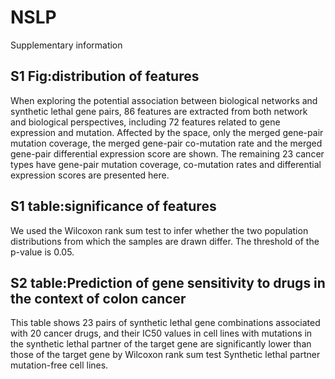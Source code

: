# NSLP
Supplementary information

## S1 Fig:distribution of features
When exploring the potential association between biological networks and synthetic lethal gene pairs, 86 features are extracted from both network and biological perspectives, including 72 features related to gene expression and mutation. Affected by the space, only the merged gene-pair mutation coverage, the merged gene-pair co-mutation rate and the merged gene-pair differential expression score are shown. The remaining 23 cancer types have gene-pair mutation coverage, co-mutation rates and differential expression scores are presented here.

## S1 table:significance of features
We used the Wilcoxon rank sum test to infer whether the two population distributions from which the samples are drawn differ. The threshold of the p-value is 0.05.

## S2 table:Prediction of gene sensitivity to drugs in the context of colon cancer
This table shows 23 pairs of synthetic lethal gene combinations associated with 20 cancer drugs, and their IC50 values in cell lines with mutations in the synthetic lethal partner of the target gene are significantly lower than those of the target gene by Wilcoxon rank sum test Synthetic lethal partner mutation-free cell lines. 


